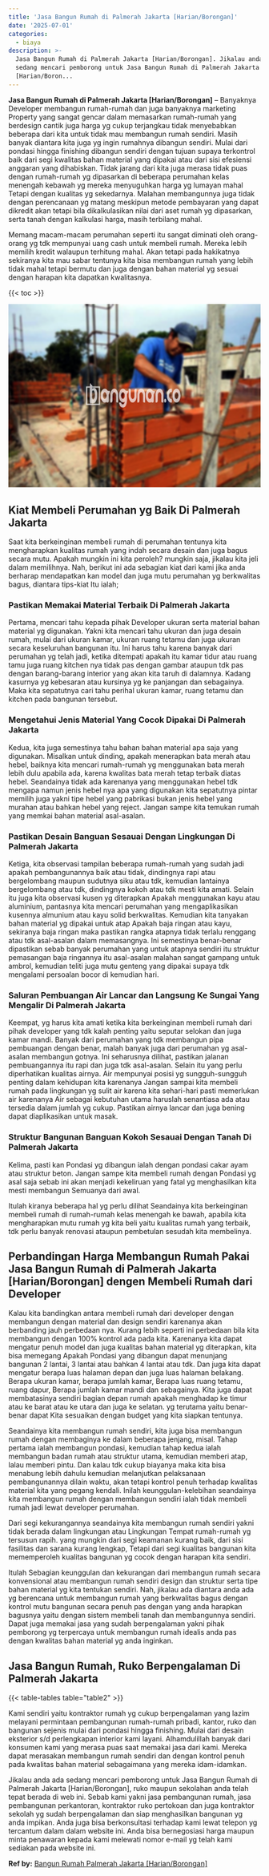 ```yaml
---
title: 'Jasa Bangun Rumah di Palmerah Jakarta [Harian/Borongan]'
date: '2025-07-01'
categories:
  - biaya
description: >-
  Jasa Bangun Rumah di Palmerah Jakarta [Harian/Borongan]. Jikalau anda ada
  sedang mencari pemborong untuk Jasa Bangun Rumah di Palmerah Jakarta
  [Harian/Boron...
---
```


**Jasa Bangun Rumah di Palmerah Jakarta \[Harian/Borongan\]** – Banyaknya Developer membangun rumah-rumah dan juga banyaknya marketing Property yang sangat gencar dalam memasarkan rumah-rumah yang berdesign cantik juga harga yg cukup terjangkau tidak menyebabkan beberapa dari kita untuk tidak mau membangun rumah sendiri. Masih banyak diantara kita juga yg ingin rumahnya dibangun sendiri. Mulai dari pondasi hingga finishing dibangun sendiri dengan tujuan supaya terkontrol baik dari segi kwalitas bahan material yang dipakai atau dari sisi efesiensi anggaran yang dihabiskan. Tidak jarang dari kita juga merasa tidak puas dengan rumah-rumah yg dipasarkan di beberapa perumahan kelas menengah kebawah yg mereka menyuguhkan harga yg lumayan mahal Tetapi dengan kualitas yg sekedarnya. Malahan membangunnya juga tidak dengan perencanaan yg matang meskipun metode pembayaran yang dapat dikredit akan tetapi bila dikalkulasikan nilai dari aset rumah yg dipasarkan, serta tanah dengan kalkulasi harga, masih terbilang mahal.

Memang macam-macam perumahan seperti itu sangat diminati oleh orang-orang yg tdk mempunyai uang cash untuk membeli rumah. Mereka lebih memilih kredit walaupun terhitung mahal. Akan tetapi pada hakikatnya sekiranya kita mau sabar tentunya kita bisa membangun rumah yang lebih tidak mahal tetapi bermutu dan juga dengan bahan material yg sesuai dengan harapan kita dapatkan kwalitasnya.

{{< toc >}}

![Jasa Bangun Rumah di Palmerah Jakarta [Harian/Borongan]](/images/borong-bangunan-17.png)

## Kiat Membeli Perumahan yg Baik Di Palmerah Jakarta

Saat kita berkeinginan membeli rumah di perumahan tentunya kita mengharapkan kualitas rumah yang indah secara desain dan juga bagus secara mutu. Apakah mungkin ini kita peroleh? mungkin saja, jikalau kita jeli dalam memilihnya. Nah, berikut ini ada sebagian kiat dari kami jika anda berharap mendapatkan kan model dan juga mutu perumahan yg berkwalitas bagus, diantara tips-kiat Itu ialah;

### Pastikan Memakai Material Terbaik Di Palmerah Jakarta

Pertama, mencari tahu kepada pihak Developer ukuran serta material bahan material yg digunakan. Yakni kita mencari tahu ukuran dan juga desain rumah, mulai dari ukuran kamar, ukuran ruang tetamu dan juga ukuran secara keseluruhan bangunan itu. Ini harus tahu karena banyak dari perumahan yg telah jadi, ketika ditempati apakah itu kamar tidur atau ruang tamu juga ruang kitchen nya tidak pas dengan gambar ataupun tdk pas dengan barang-barang interior yang akan kita taruh di dalamnya. Kadang kasurnya yg kebesaran atau kursinya yg ke panjangan dan sebagainya. Maka kita sepatutnya cari tahu perihal ukuran kamar, ruang tetamu dan kitchen pada bangunan tersebut.

### Mengetahui Jenis Material Yang Cocok Dipakai Di Palmerah Jakarta

Kedua, kita juga semestinya tahu bahan bahan material apa saja yang digunakan. Misalkan untuk dinding, apakah menerapkan bata merah atau hebel, baiknya kita mencari rumah-rumah yg menggunakan bata merah lebih dulu apabila ada, karena kwalitas bata merah tetap terbaik diatas hebel. Seandainya tidak ada karenanya yang menggunakan hebel tdk mengapa namun jenis hebel nya apa yang digunakan kita sepatutnya pintar memilih juga yakni tipe hebel yang pabrikasi bukan jenis hebel yang murahan atau bahkan hebel yang reject. Jangan sampe kita temukan rumah yang memkai bahan material asal-asalan.

### Pastikan Desain Banguan Sesauai Dengan Lingkungan Di Palmerah Jakarta

Ketiga, kita observasi tampilan beberapa rumah-rumah yang sudah jadi apakah pembangunannya baik atau tidak, dindingnya rapi atau bergelombang maupun sudutnya siku atau tdk, kemudian lantainya bergelombang atau tdk, dindingnya kokoh atau tdk mesti kita amati. Selain itu juga kita observasi kusen yg diterapkan Apakah menggunakan kayu atau aluminium, pantasnya kita mencari perumahan yang mengaplikasikan kusennya almunium atau kayu solid berkwalitas. Kemudian kita tanyakan bahan material yg dipakai untuk atap Apakah baja ringan atau kayu, sekiranya baja ringan maka pastikan rangka atapnya tidak terlalu renggang atau tdk asal-asalan dalam memasangnya. Ini semestinya benar-benar dipastikan sebab banyak perumahan yang untuk atapnya sendiri itu struktur pemasangan baja ringannya itu asal-asalan malahan sangat gampang untuk ambrol, kemudian teliti juga mutu genteng yang dipakai supaya tdk mengalami persoalan bocor di kemudian hari.

### Saluran Pembuangan Air Lancar dan Langsung Ke Sungai Yang Mengalir Di Palmerah Jakarta

Keempat, yg harus kita amati ketika kita berkeinginan membeli rumah dari pihak developer yang tdk kalah penting yaitu seputar selokan dan juga kamar mandi. Banyak dari perumahan yang tdk membangun pipa pembuangan dengan benar, malah banyak juga dari perumahan yg asal-asalan membangun gotnya. Ini seharusnya dilihat, pastikan jalanan pembuangannya itu rapi dan juga tdk asal-asalan. Selain itu yang perlu diperhatikan kualitas airnya. Air mempunyai posisi yg sungguh-sungguh penting dalam kehidupan kita karenanya Jangan sampai kita membeli rumah pada lingkungan yg sulit air karena kita sehari-hari pasti memerlukan air karenanya Air sebagai kebutuhan utama haruslah senantiasa ada atau tersedia dalam jumlah yg cukup. Pastikan airnya lancar dan juga bening dapat diaplikasikan untuk masak.

### Struktur Bangunan Banguan Kokoh Sesauai Dengan Tanah Di Palmerah Jakarta

Kelima, pasti kan Pondasi yg dibangun ialah dengan pondasi cakar ayam atau struktur beton. Jangan sampe kita membeli rumah dengan Pondasi yg asal saja sebab ini akan menjadi kekeliruan yang fatal yg menghasilkan kita mesti membangun Semuanya dari awal.

Itulah kiranya beberapa hal yg perlu dilihat Seandainya kita berkeinginan membeli rumah di rumah-rumah kelas menengah ke bawah, apabila kita mengharapkan mutu rumah yg kita beli yaitu kualitas rumah yang terbaik, tdk perlu banyak renovasi ataupun pembetulan sesudah kita membelinya.

## Perbandingan Harga Membangun Rumah Pakai Jasa Bangun Rumah di Palmerah Jakarta \[Harian/Borongan\] dengen Membeli Rumah dari Developer

Kalau kita bandingkan antara membeli rumah dari developer dengan membangun dengan material dan design sendiri karenanya akan berbanding jauh perbedaan nya. Kurang lebih seperti ini perbedaan bila kita membangun dengan 100% kontrol ada pada kita. Karenanya kita dapat mengatur penuh model dan juga kualitas bahan material yg diterapkan, kita bisa memegang Apakah Pondasi yang dibangun dapat menunjang bangunan 2 lantai, 3 lantai atau bahkan 4 lantai atau tdk. Dan juga kita dapat mengatur berapa luas halaman depan dan juga luas halaman belakang. Berapa ukuran kamar, berapa jumlah kamar, Berapa luas ruang tetamu, ruang dapur, Berapa jumlah kamar mandi dan sebagainya. Kita juga dapat membatasinya sendiri bagian depan rumah apakah menghadap ke timur atau ke barat atau ke utara dan juga ke selatan. yg terutama yaitu benar-benar dapat Kita sesuaikan dengan budget yang kita siapkan tentunya.

Seandainya kita membangun rumah sendiri, kita juga bisa membangun rumah dengan membaginya ke dalam beberapa jenjang, misal. Tahap pertama ialah membangun pondasi, kemudian tahap kedua ialah membangun badan rumah atau struktur utama, kemudian memberi atap, lalau memberi pintu. Dan kalau tdk cukup biayanya maka kita bisa menabung lebih dahulu kemudian melanjutkan pelaksanaan pembangunannya dilain waktu, akan tetapi kontrol penuh terhadap kwalitas material kita yang pegang kendali. Inilah keunggulan-kelebihan seandainya kita membangun rumah dengan membangun sendiri ialah tidak membeli rumah jadi lewat developer perumahan.

Dari segi kekurangannya seandainya kita membangun rumah sendiri yakni tidak berada dalam lingkungan atau Lingkungan Tempat rumah-rumah yg tersusun rapih. yang mungkin dari segi keamanan kurang baik, dari sisi fasilitas dan sarana kurang lengkap, Tetapi dari segi kualitas bangunan kita mememperoleh kualitas bangunan yg cocok dengan harapan kita sendiri.

Itulah Sebagian keunggulan dan kekurangan dari membangun rumah secara konvensional atau membangun rumah sendiri design dan struktur serta tipe bahan material yg kita tentukan sendiri. Nah, jikalau ada diantara anda ada yg berencana untuk membangun rumah yang berkwalitas bagus dengan kontrol mutu bangunan secara penuh pas dengan yang anda harapkan bagusnya yaitu dengan sistem membeli tanah dan membangunnya sendiri. Dapat juga memakai jasa yang sudah berpengalaman yakni pihak pemborong yg terpercaya untuk membangun rumah idealis anda pas dengan kwalitas bahan material yg anda inginkan.

## Jasa Bangun Rumah, Ruko Berpengalaman Di Palmerah Jakarta

{{< table-tables table="table2" >}}

Kami sendiri yaitu kontraktor rumah yg cukup berpengalaman yang lazim melayani permintaan pembangunan rumah-rumah pribadi, kantor, ruko dan bangunan sejenis mulai dari pondasi hingga finishing. Mulai dari desain eksterior s/d perlengkapan interior kami layani. Alhamdulillah banyak dari konsumen kami yang merasa puas saat memakai jasa dari kami. Mereka dapat merasakan membangun rumah sendiri dan dengan kontrol penuh pada kwalitas bahan material sebagaimana yang mereka idam-idamkan.

Jikalau anda ada sedang mencari pemborong untuk Jasa Bangun Rumah di Palmerah Jakarta \[Harian/Borongan\], ruko maupun sekolahan anda telah tepat berada di web ini. Sebab kami yakni jasa pembangunan rumah, jasa pembangunan perkantoran, kontraktor ruko pertokoan dan juga kontraktor sekolah yg sudah berpengalaman dan siap menghasilkan bangunan yg anda impikan. Anda juga bisa berkonsultasi terhadap kami lewat telepon yg tercantum dalam dalam website ini. Anda bisa bernegosiasi harga maupun minta penawaran kepada kami melewati nomor e-mail yg telah kami sediakan pada website ini.

**Ref by:** [Bangun Rumah Palmerah Jakarta [Harian/Borongan]](https://id.wikipedia.org/wiki/Bangun)
